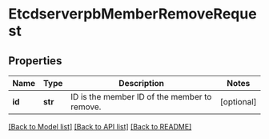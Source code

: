# EtcdserverpbMemberRemoveRequest

## Properties
Name | Type | Description | Notes
------------ | ------------- | ------------- | -------------
**id** | **str** | ID is the member ID of the member to remove. | [optional] 

[[Back to Model list]](../README.md#documentation-for-models) [[Back to API list]](../README.md#documentation-for-api-endpoints) [[Back to README]](../README.md)


